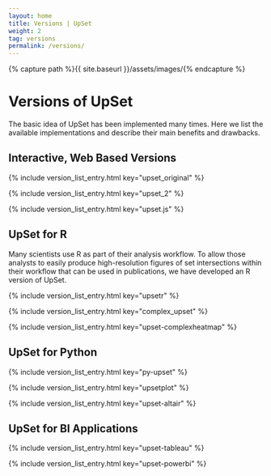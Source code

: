 ```yaml
---
layout: home
title: Versions | UpSet
weight: 2
tag: versions
permalink: /versions/
---
```


{% capture path %}{{ site.baseurl }}/assets/images/{% endcapture %}



# Versions of UpSet





The basic idea of UpSet has been implemented many times. Here we list the available implementations and describe their main benefits and drawbacks. 

## Interactive, Web Based Versions


{% include version_list_entry.html key="upset_original" %}


{% include version_list_entry.html key="upset_2" %}

{% include version_list_entry.html key="upset.js" %}





## UpSet for R

Many scientists use R as part of their analysis workflow. To allow those analysts to easily produce high-resolution figures of set intersections within their workflow that can be used in publications, we have developed an R version of UpSet.

{% include version_list_entry.html key="upsetr" %}


{% include version_list_entry.html key="complex_upset" %}


{% include version_list_entry.html key="upset-complexheatmap" %}



## UpSet for Python


{% include version_list_entry.html key="py-upset" %}


{% include version_list_entry.html key="upsetplot" %}

{% include version_list_entry.html key="upset-altair" %}



## UpSet for BI Applications


{% include version_list_entry.html key="upset-tableau" %}


{% include version_list_entry.html key="upset-powerbi" %}












